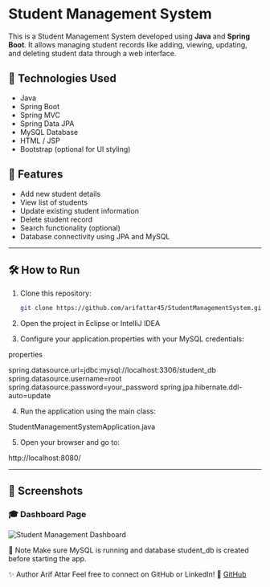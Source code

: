# Student Management System

This is a Student Management System developed using **Java** and **Spring Boot**. It allows managing student records like adding, viewing, updating, and deleting student data through a web interface.

## 🔧 Technologies Used

- Java
- Spring Boot
- Spring MVC
- Spring Data JPA
- MySQL Database
- HTML / JSP
- Bootstrap (optional for UI styling)

## 🚀 Features

- Add new student details
- View list of students
- Update existing student information
- Delete student record
- Search functionality (optional)
- Database connectivity using JPA and MySQL
-----


## 🛠️ How to Run

1. Clone this repository:
   ```bash
   git clone https://github.com/arifattar45/StudentManagementSystem.git
   
2. Open the project in Eclipse or IntelliJ IDEA

3. Configure your application.properties with your MySQL credentials:

properties

spring.datasource.url=jdbc:mysql://localhost:3306/student_db
spring.datasource.username=root
spring.datasource.password=your_password
spring.jpa.hibernate.ddl-auto=update

4. Run the application using the main class:

StudentManagementSystemApplication.java


5. Open your browser and go to:

http://localhost:8080/

---------
## 📸 Screenshots

### 🎓 Dashboard Page

![Student Management Dashboard](./assets/Screenshot_img.png)


📌 Note
Make sure MySQL is running and database student_db is created before starting the app.

✨ Author
Arif Attar
Feel free to connect on GitHub or LinkedIn!
🔗 [GitHub](https://github.com/arifattar45)  
